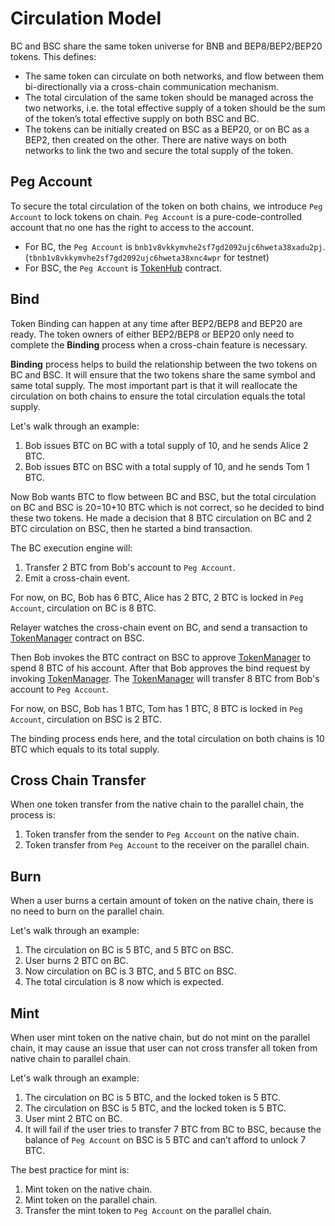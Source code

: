 # Circulation Model

BC and BSC share the same token universe for BNB and BEP8/BEP2/BEP20 tokens. This defines:
- The same token can circulate on both networks, and flow between them bi-directionally via a cross-chain communication mechanism. 
- The total circulation of the same token should be managed across the two networks, i.e. the total effective supply of a token should be the sum of the token’s total effective supply on both BSC and BC.
- The tokens can be initially created on BSC as a BEP20, or on BC as a BEP2, then created on the other. There are native ways on both networks to link the two and secure the total supply of the token.

## Peg Account
To secure the total circulation of the token on both chains, we introduce `Peg Account` to lock tokens on chain.
`Peg Account` is a pure-code-controlled account that no one has the right to access to the account.
 
- For BC, the `Peg Account` is `bnb1v8vkkymvhe2sf7gd2092ujc6hweta38xadu2pj`. (`tbnb1v8vkkymvhe2sf7gd2092ujc6hweta38xnc4wpr` for testnet) 
- For BSC, the `Peg Account` is [TokenHub](https://bscscan.com/address/0x0000000000000000000000000000000000001004) contract.

## Bind
Token Binding can happen at any time after BEP2/BEP8 and BEP20 are ready. The token owners of either BEP2/BEP8 or BEP20 only need to complete the **Binding** process when a cross-chain feature is necessary.

**Binding** process helps to build the relationship between the two tokens on BC and BSC. It will ensure that the two tokens share the same symbol and same total supply. The most important part is that it will reallocate the circulation on both chains to ensure the total circulation equals the total supply. 

Let's walk through an example:

1. Bob issues BTC on BC with a total supply of 10, and he sends Alice 2 BTC.
2. Bob issues BTC on BSC with a total supply of 10, and he sends Tom 1 BTC.

Now Bob wants BTC to flow between BC and BSC, but the total circulation on BC and BSC is 20=10+10 BTC which is not correct, so he decided to bind these two tokens.
He made a decision that 8 BTC circulation on BC and 2 BTC circulation on BSC, then he started a bind transaction.

The BC execution engine will:
1. Transfer 2 BTC from Bob's account to `Peg Account`. 
2. Emit a cross-chain event.

For now, on BC, Bob has 6 BTC, Alice has 2 BTC, 2 BTC is locked in `Peg Account`, circulation on BC is 8 BTC.

Relayer watches the cross-chain event on BC, and send a transaction to [TokenManager](https://bscscan.com/address/0x0000000000000000000000000000000000001008) contract on BSC.

Then Bob invokes the BTC contract on BSC to approve [TokenManager](https://bscscan.com/address/0x0000000000000000000000000000000000001008) to spend 8 BTC of his account.
After that Bob approves the bind request by invoking [TokenManager](https://bscscan.com/address/0x0000000000000000000000000000000000001008). 
The [TokenManager](https://bscscan.com/address/0x0000000000000000000000000000000000001008) will transfer 8 BTC from Bob's account to `Peg Account`.
 
For now, on BSC, Bob has 1 BTC, Tom has 1 BTC, 8 BTC is locked in `Peg Account`, circulation on BSC is 2 BTC.

The binding process ends here, and the total circulation on both chains is 10 BTC which equals to its total supply.

## Cross Chain Transfer

When one token transfer from the native chain to the parallel chain, the process is:
1. Token transfer from the sender to `Peg Account` on the native chain.  
2. Token transfer from `Peg Account` to the receiver on the parallel chain.

## Burn
When a user burns a certain amount of token on the native chain, there is no need to burn on the parallel chain.

Let's walk through an example:
1. The circulation on BC is 5 BTC, and 5 BTC on BSC.
2. User burns 2 BTC on BC.
3. Now circulation on BC is 3 BTC, and 5 BTC on BSC. 
4. The total circulation is 8 now which is expected.


## Mint

When user mint token on the native chain, but do not mint on the parallel chain, it may cause an issue that user can not cross transfer all token from 
native chain to parallel chain.

Let's walk through an example:
1. The circulation on BC is 5 BTC, and the locked token is 5 BTC.
2. The circulation on BSC is 5 BTC, and the locked token is 5 BTC.
3. User mint 2 BTC on BC.
4. It will fail if the user tries to transfer 7 BTC from BC to BSC, because the balance of `Peg Account` on BSC is 5 BTC and can’t afford to unlock 7 BTC.

The best practice for mint is:
1. Mint token on the native chain.
2. Mint token on the parallel chain.
3. Transfer the mint token to `Peg Account` on the parallel chain.   